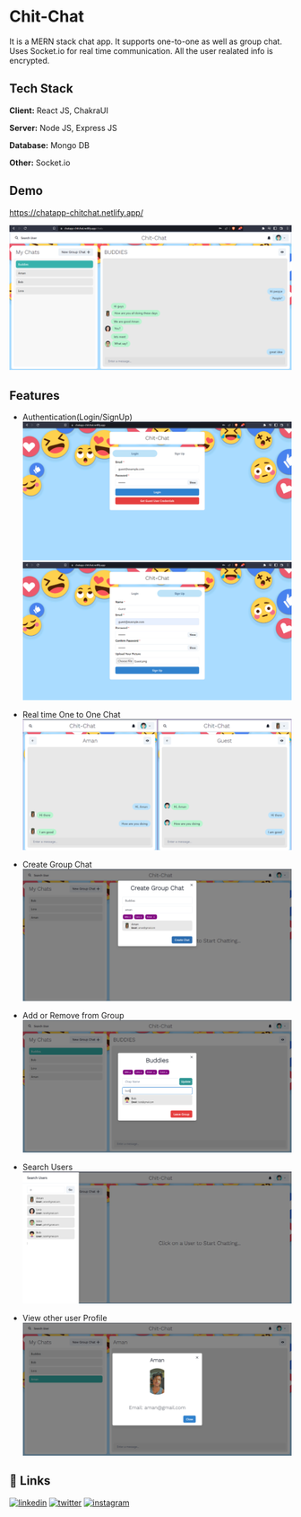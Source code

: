 
# Chit-Chat

It is a MERN stack chat app. It supports one-to-one as well as group chat. Uses Socket.io for real time communication. All the user realated info is encrypted.




## Tech Stack

**Client:** React JS, ChakraUI

**Server:** Node JS, Express JS

**Database:** Mongo DB 

**Other:** Socket.io



## Demo

https://chatapp-chitchat.netlify.app/

![App Screenshot](https://github.com/AmanMandal7/CHIT-CHAT/blob/master/screenshots/Site%20Demo.png)


## Features

- Authentication(Login/SignUp)
![App Screenshot](https://github.com/AmanMandal7/CHIT-CHAT/blob/master/screenshots/Login.png)
![App Screenshot](https://github.com/AmanMandal7/CHIT-CHAT/blob/master/screenshots/Signup.png)

- Real time One to One Chat 
![App Screenshot](https://github.com/AmanMandal7/CHIT-CHAT/blob/master/screenshots/One%20to%20One%20real%20time%20chat.png)

- Create Group Chat
![App Screenshot](https://github.com/AmanMandal7/CHIT-CHAT/blob/master/screenshots/Create%20group%20chat.png)

- Add or Remove from Group
![App Screenshot](https://github.com/AmanMandal7/CHIT-CHAT/blob/master/screenshots/add%20or%20remove%20from%20group.png)

- Search Users
![App Screenshot](https://github.com/AmanMandal7/CHIT-CHAT/blob/master/screenshots/Search%20Users.png)

- View other user Profile
![App Screenshot](https://github.com/AmanMandal7/CHIT-CHAT/blob/master/screenshots/View%20other%20user%20profile.png)

## 🔗 Links
[![linkedin](https://img.shields.io/badge/linkedin-0A66C2?style=for-the-badge&logo=linkedin&logoColor=white)](https://www.linkedin.com/in/aman-kumar-mandal-236bb7246/)
[![twitter](https://img.shields.io/badge/twitter-1DA1F2?style=for-the-badge&logo=twitter&logoColor=white)](https://twitter.com/AmanMandal_7)
[![instagram](https://img.shields.io/badge/instagram-1DA1F2?style=for-the-badge&logo=instagram&logoColor=white)](https://instagram.com/AmanMandal_7)
